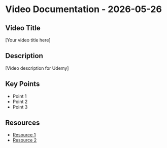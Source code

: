 # Video Documentation - 2026-05-26

## Video Title
[Your video title here]

## Description
[Video description for Udemy]

## Key Points
- Point 1
- Point 2
- Point 3

## Resources
- [Resource 1]()
- [Resource 2]()

